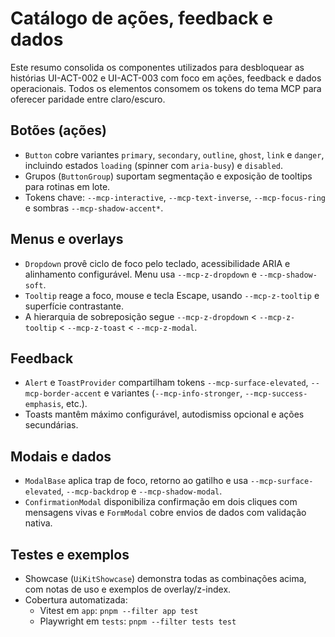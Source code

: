# Catálogo de ações, feedback e dados

Este resumo consolida os componentes utilizados para desbloquear as histórias UI-ACT-002 e UI-ACT-003 com foco em ações, feedback e dados operacionais. Todos os elementos consomem os tokens do tema MCP para oferecer paridade entre claro/escuro.

## Botões (ações)
- `Button` cobre variantes `primary`, `secondary`, `outline`, `ghost`, `link` e `danger`, incluindo estados `loading` (spinner com `aria-busy`) e `disabled`.
- Grupos (`ButtonGroup`) suportam segmentação e exposição de tooltips para rotinas em lote.
- Tokens chave: `--mcp-interactive`, `--mcp-text-inverse`, `--mcp-focus-ring` e sombras `--mcp-shadow-accent*`.

## Menus e overlays
- `Dropdown` provê ciclo de foco pelo teclado, acessibilidade ARIA e alinhamento configurável. Menu usa `--mcp-z-dropdown` e `--mcp-shadow-soft`.
- `Tooltip` reage a foco, mouse e tecla Escape, usando `--mcp-z-tooltip` e superfície contrastante.
- A hierarquia de sobreposição segue `--mcp-z-dropdown` < `--mcp-z-tooltip` < `--mcp-z-toast` < `--mcp-z-modal`.

## Feedback
- `Alert` e `ToastProvider` compartilham tokens `--mcp-surface-elevated`, `--mcp-border-accent` e variantes (`--mcp-info-stronger`, `--mcp-success-emphasis`, etc.).
- Toasts mantêm máximo configurável, autodismiss opcional e ações secundárias.

## Modais e dados
- `ModalBase` aplica trap de foco, retorno ao gatilho e usa `--mcp-surface-elevated`, `--mcp-backdrop` e `--mcp-shadow-modal`.
- `ConfirmationModal` disponibiliza confirmação em dois cliques com mensagens vivas e `FormModal` cobre envios de dados com validação nativa.

## Testes e exemplos
- Showcase (`UiKitShowcase`) demonstra todas as combinações acima, com notas de uso e exemplos de overlay/z-index.
- Cobertura automatizada:
  - Vitest em `app`: `pnpm --filter app test`
  - Playwright em `tests`: `pnpm --filter tests test`
